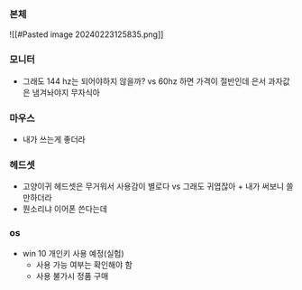 ### 본체
![[#Pasted image 20240223125835.png]]
### 모니터
- 그래도 144 hz는 되어야하지 않을까? vs 60hz 하면 가격이 절반인데 은서 과자값은 냄겨놔야지 무자식아
### 마우스
- 내가 쓰는게 좋더라

### 헤드셋
- 고양이귀 헤드셋은 무거워서 사용감이 별로다 vs 그래도 귀엽잖아 + 내가 써보니 쓸만하더라
- 뭔소리냐 이어폰 쓴다는데
### os
- win 10 개인키 사용 예정(실험)
	- 사용 가능 여부는 확인해야 함
	- 사용 불가시 정품 구매 

